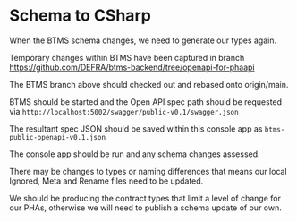 # Schema to CSharp

When the BTMS schema changes, we need to generate our types again.

Temporary changes within BTMS have been captured in branch https://github.com/DEFRA/btms-backend/tree/openapi-for-phaapi

The BTMS branch above should checked out and rebased onto origin/main.

BTMS should be started and the Open API spec path should be requested via `http://localhost:5002/swagger/public-v0.1/swagger.json`

The resultant spec JSON should be saved within this console app as `btms-public-openapi-v0.1.json`

The console app should be run and any schema changes assessed.

There may be changes to types or naming differences that means our local Ignored, Meta and Rename files need to be updated.

We should be producing the contract types that limit a level of change for our PHAs, otherwise we will need to publish a schema update of our own.